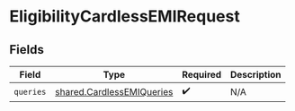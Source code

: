 # EligibilityCardlessEMIRequest


## Fields

| Field                                                                         | Type                                                                          | Required                                                                      | Description                                                                   |
| ----------------------------------------------------------------------------- | ----------------------------------------------------------------------------- | ----------------------------------------------------------------------------- | ----------------------------------------------------------------------------- |
| `queries`                                                                     | [shared.CardlessEMIQueries](../../../sdk/models/shared/cardlessemiqueries.md) | :heavy_check_mark:                                                            | N/A                                                                           |